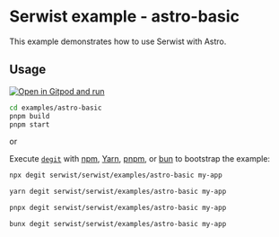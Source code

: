 # Serwist example - astro-basic

This example demonstrates how to use Serwist with Astro.

## Usage

[![Open in Gitpod and run](https://img.shields.io/badge/Open%20In-Gitpod.io-%231966D2?style=for-the-badge&logo=gitpod)](https://gitpod.io/#https://github.com/serwist/serwist/)

```bash
cd examples/astro-basic
pnpm build
pnpm start
```

or

Execute [`degit`](https://github.com/Rich-Harris/degit) with [npm](https://docs.npmjs.com/cli/init), [Yarn](https://yarnpkg.com/lang/en/docs/cli/create/), [pnpm](https://pnpm.io), or [bun](https://bun.sh) to bootstrap the example:

```bash
npx degit serwist/serwist/examples/astro-basic my-app
```

```bash
yarn degit serwist/serwist/examples/astro-basic my-app
```

```bash
pnpx degit serwist/serwist/examples/astro-basic my-app
```

```bash
bunx degit serwist/serwist/examples/astro-basic my-app
```
